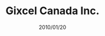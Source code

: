 ---
title: Gixcel Canada Inc.
lang: es
lang_ref: gixcel
permalink: /es/jobs/gixcel/

company: Gixcel Canada Inc.
company_logo: 
company_link: 
position: Arquitecto de Software / Desarrollador Java
date: 2010/01/20
to_date: 2012/06/30
location: La Habana, Cuba

excerpt: |
    Diseño, desarrollo y mantenimiento de la infraestructura de soporte para el funcionamiento de Gixcel Canada Inc. (previamente ArteSol Services); compañía que se especializa en la digitalización en ultra alta definición e impresión de obras de arte de 2 dimensiones. Concretamente, este soporte se encuentra constituido por:
    * Un sitio web corporativo, una tienda virtual y un portal orientado a entusiastas y profesionales de las artes plásticas. Desarrollado como una personalización de Liferay Portal utilizando Java, Spring, Hibernate, AndroMDA, MySQL y Struts 2; apoyado en los servicios de hospedaje y almacenamiento ofrecidos por Amazon.
    * Un conjunto de sistemas y módulos internos de soporte a la producción desarrollado utilizando Java, Spring, Hibernate, CXF, AndroMDA, MySQL y Struts 2; ejecutándose en un servidor Apache Tomcat sobre Linux.
---